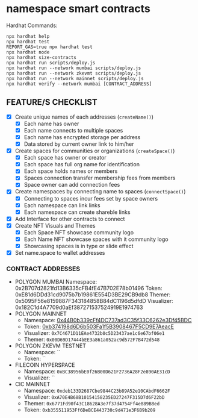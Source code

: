 # namespace smart contracts

Hardhat Commands:

```shell
npx hardhat help
npx hardhat test
REPORT_GAS=true npx hardhat test
npx hardhat node
npx hardhat size-contracts
npx hardhat run scripts/deploy.js
npx hardhat run --network mumbai scripts/deploy.js
npx hardhat run --network zkevmt scripts/deploy.js
npx hardhat run --network mainnet scripts/deploy.js
npx hardhat verify --network mumbai [CONTRACT_ADDRESS]
```

## FEATURE/S CHECKLIST

- [x] Create unique names of each addresses (`createName()`)
  - [x] Each name has owner
  - [x] Each name connects to multiple spaces
  - [x] Each name has encrypted storage per address
  - [x] Data stored by current owner link to him/her
- [x] Create spaces for communities or organizations (`createSpace()`)
  - [x] Each space has owner or creator
  - [x] Each space has full org name for identification
  - [x] Each space holds names or members
  - [x] Spaces connection transfer membership fees from members
  - [x] Space owner can add connection fees
- [x] Create namespaces by connecting name to spaces (`connectSpace()`)
  - [x] Connecting to spaces incur fees set by space owners
  - [x] Each namespace can link links
  - [x] Each namespace can create shareble links
- [x] Add Interface for other contracts to connect
- [x] Create NFT Visuals and Themes
  - [x] Each Space NFT showcase community logo
  - [x] Each Name NFT showcase spaces with it community logo
  - [x] Showcasing spaces is in type or slide effect
- [x] Set name.space to wallet addresses

### CONTRACT ADDRESSES

- POLYGON MUMBAI
  Namespace: 0x2B707d2821fd13B6335cFB4fE47B702E78b01496
  Token: 0xE81d6DDd31cd9075b7b19861E554D3BE29CB9db8
  Themer: 0x5095F56e8159887F343184858B84dC1196d5dfdD
  Visualizer: 0x182C1d4A7709d0aEf387271537524919E1974763
- POLYGON MAINNET
  - Namespace: [0x44B0b339cFf4DC737ad3C35f33C6262e3Df45BDC](https://polygonscan.com/address/0x44B0b339cFf4DC737ad3C35f33C6262e3Df45BDC#code)
  - Token: [0xb374198d6D6b503Fa1f5B3908467F5CD9E7AeacE](https://polygonscan.com/address/0xb374198d6D6b503Fa1f5B3908467F5CD9E7AeacE#code)
  - Visualizer: `0x7C4671D11EAe4732b0c5D23437ae1c6e67bf06e1`
  - Themer: `0x00D69D17444bEE3a861a052ac9d572F7B472d548`
- POLYGON ZKEVM TESTNET
  - Namespace: `` <!-- Gas on bridging is too much, reaching 1.5ETH est. fees -->
  - Token: ``
- FILECOIN HYPERSPACE
  - Namespace: `0xBC38956bE0f26B00D621F2736A28F2e890AE31cD`
  - Visualizer: ``
- CIC MAINNET
  - Namespace: `0xdeb133D2687Cbe9844C23b89A52e10CAbdF6662F`
  - Visualizer: `0xA70E4B68B10154158235ED27247F315D7d6F22bD`
  - Themer: `0x6771Fd90f43C18628A3e7f37d4754Ff4e889B8ed`
  - Token: `0xb355511953Ff6DeBCE443730c9d471e3F6B9b209`
